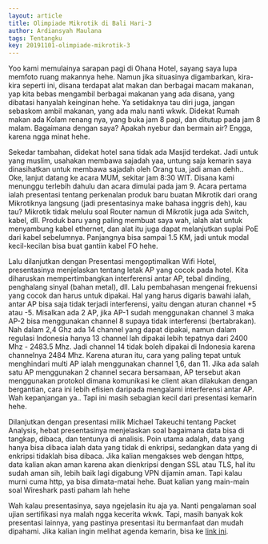 ```yaml
---
layout: article
title: Olimpiade Mikrotik di Bali Hari-3
author: Ardiansyah Maulana
tags: Tentangku
key: 20191101-olimpiade-mikrotik-3
---
```


Yoo kami memulainya sarapan pagi di Ohana Hotel, sayang saya lupa memfoto ruang makannya hehe. Namun jika situasinya digambarkan, kira-kira seperti ini, disana terdapat alat makan dan berbagai macam makanan, yap kita bebas mengambil berbagai makanan yang ada disana, yang dibatasi hanyalah keinginan hehe. Ya setidaknya tau diri juga, jangan sebaskom ambil makanan, yang ada malu nanti wkwk.
Didekat Rumah makan ada Kolam renang nya, yang buka jam 8 pagi, dan ditutup pada jam 8 malam. Bagaimana dengan saya? Apakah nyebur dan bermain air? Engga, karena ngga minat hehe.

Sekedar tambahan, didekat hotel sana tidak ada Masjid terdekat. Jadi untuk yang muslim, usahakan membawa sajadah yaa, untung saja kemarin saya dinasihatkan untuk membawa sajadah oleh Orang tua, jadi aman dehh..
Oke, lanjut datang ke acara MUM, sekitar jam 8:30 WIT. Disana kami menunggu terlebih dahulu dan acara dimulai pada jam 9. Acara pertama ialah presentasi tentang perkenalan produk baru buatan Mikrotik dari orang Mikrotiknya langsung (jadi presentasinya make bahasa inggris deh), kau tau? Mikrotik tidak melulu soal Router namun di Mikrotik juga ada Switch, kabel, dll. Produk baru yang paling membuat saya wah, ialah alat untuk menyambung kabel ethernet, dan alat itu juga dapat melanjutkan suplai PoE dari kabel sebelumnya. Panjangnya bisa sampai 1.5 KM, jadi untuk modal kecil-kecilan bisa buat gantiin kabel FO hehe.

Lalu dilanjutkan dengan Presentasi mengoptimalkan Wifi Hotel, presentasinya menjelaskan tentang letak AP yang cocok pada hotel. Kita diharuskan mempertimbangkan interferensi antar AP, tebal dinding, penghalang sinyal (bahan metal), dll. Lalu pembahasan mengenai frekuensi yang cocok dan harus untuk dipakai. Hal yang harus digaris bawahi ialah, antar AP bisa saja tidak terjadi interferensi, yaitu dengan aturan channel +5 atau -5. Misalkan ada 2 AP, jika AP-1 sudah menggunakan channel 3 maka AP-2 bisa menggunakan channel 8 supaya tidak interferensi (bertabrakan). Nah dalam 2,4 Ghz ada 14 channel yang dapat dipakai, namun dalam regulasi Indonesia hanya 13 channel lah dipakai lebih tepatnya dari 2400 Mhz - 2483.5 Mhz. Jadi channel 14 tidak boleh dipakai di Indonesia karena channelnya 2484 Mhz. Karena aturan itu, cara yang paling tepat untuk menghindari multi AP ialah menggunakan channel 1,6, dan 11. Jika ada salah satu AP menggunakan 2 channel secara bersamaan, AP tersebut akan menggunakan protokol dimana komunikasi ke client akan dilakukan dengan bergantian, cara ini lebih efisien daripada mengalami interferensi antar AP. Wah kepanjangan ya.. Tapi ini masih sebagian kecil dari presentasi kemarin hehe.

Dilanjutkan dengan presentasi milik Michael Takeuchi tentang Packet Analysis, hebat presentasinya menjelaskan soal bagaimana data bisa di tangkap, dibaca, dan tentunya di analisis. Poin utama adalah, data yang hanya bisa dibaca ialah data yang tidak di enkripsi, sedangkan data yang di enkripsi tidaklah bisa dibaca. Jika kalian mengakses web dengan https, data kalian akan aman karena akan dienkripsi dengan SSL atau TLS, hal itu sudah aman sih, lebih baik lagi digabung VPN dijamin aman. Tapi kalau murni cuma http, ya bisa dimata-matai hehe. Buat kalian yang main-main soal Wireshark pasti paham lah hehe

Wah kalau presentasinya, saya ngejelasin itu aja ya. Nanti pengalaman soal ujian sertifikasi nya malah ngga kecerita wkwk. Tapi, masih banyak kok presentasi lainnya, yang pastinya presentasi itu bermanfaat dan mudah dipahami. Jika kalian ingin melihat agenda kemarin, bisa ke [link ini](https://mum.mikrotik.com/2019/ID/agenda).

